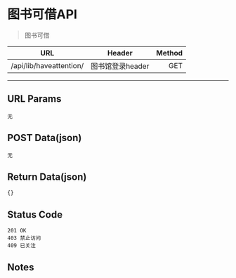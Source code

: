 # 图书可借API

> 图书可借

| URL |  Header | Method |
| ------------- |:-------------:| -----:|
|  /api/lib/haveattention/ | 图书馆登录header | GET |

<hr/>

## URL Params

    无

## POST Data(json)

    无

## Return Data(json)

    {}

## Status Code

    201 OK
    403 禁止访问
    409 已关注

## Notes
